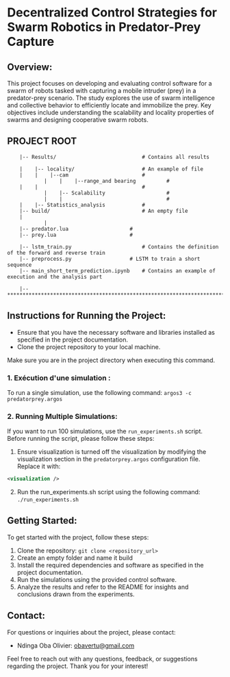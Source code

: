 # Decentralized Control Strategies for Swarm Robotics in Predator-Prey Capture

## Overview:
This project focuses on developing and evaluating control software for a swarm of robots tasked with capturing a mobile intruder (prey) in a predator-prey scenario. The study explores the use of swarm intelligence and collective behavior to efficiently locate and immobilize the prey. Key objectives include understanding the scalability and locality properties of swarms and designing cooperative swarm robots.

## 						 PROJECT ROOT

		|-- Results/                            # Contains all results
  
		|    |-- locality/                    	# An example of file
		|    |    |--cam                        #
                |    |    |--range_and bearing          #
		|    |                                  #
                |    |-- Scalability                    #
                |    |                                  #
		|    |-- Statistics_analysis            #
		|-- build/             	                # An empty file
		|         
                |
		|-- predator.lua                 	# 
		|-- prey.lua                     	# 

		|-- lstm_train.py             	       	# Contains the definition of the forward and reverse train
		|-- preprocess.py                  	# LSTM to train a short sequence
		|-- main_short_term_prediction.ipynb	# Contains an example of execution and the analysis part 

		|-- ************************************************************************

## Instructions for Running the Project:
- Ensure that you have the necessary software and libraries installed as specified in the project documentation.
- Clone the project repository to your local machine.

Make sure you are in the project directory when executing this command.
  
### 1. Exécution d'une simulation :
To run a single simulation, use the following command: `argos3 -c predatorprey.argos`

### 2. Running Multiple Simulations:
If you want to run 100 simulations, use the `run_experiments.sh` script. Before running the script, please follow these steps:
1. Ensure visualization is turned off the visualization by modifying the visualization section in the `predatorprey.argos` configuration file. Replace it with:
```xml
<visualization />
```
2. Run the run_experiments.sh script using the following command: `./run_experiments.sh`
## Getting Started:
To get started with the project, follow these steps:
1. Clone the repository: `git clone <repository_url>`
2. Create an empty folder and name it build
3. Install the required dependencies and software as specified in the project documentation.
4. Run the simulations using the provided control software.
5. Analyze the results and refer to the README for insights and conclusions drawn from the experiments.

## Contact:
For questions or inquiries about the project, please contact:
- Ndinga Oba Olivier: [obavertu@gmail.com](mailto:obavertu@gmail.com) 

Feel free to reach out with any questions, feedback, or suggestions regarding the project. Thank you for your interest!
